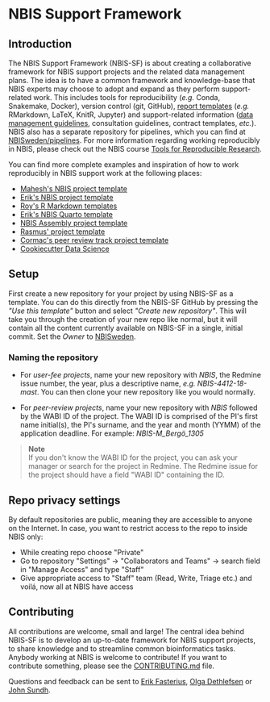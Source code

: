 # NBIS Support Framework

## Introduction

The NBIS Support Framework (NBIS-SF) is about creating a collaborative framework
for NBIS support projects and the related data management plans. The idea is to
have a common framework and knowledge-base that NBIS experts may choose to adopt
and expand as they perform support-related work. This includes tools for
reproducibility (_e.g._ Conda, Snakemake, Docker), version control (git,
GitHub), [report templates](doc/report/) (_e.g._ RMarkdown, LaTeX, KnitR,
Jupyter) and support-related information ([data management
guidelines](doc/data-management/), consultation guidelines, contract templates,
_etc._). NBIS also has a separate repository for pipelines, which you can find
at [NBISweden/pipelines][nbis-pipelines]. For more information regarding working
reproducibly in NBIS, please check out the NBIS course [Tools for Reproducible
Research](https://nbisweden.github.io/workshop-reproducible-research/).

You can find more complete examples and inspiration of how to work reproducibly
in NBIS support work at the following places:

- [Mahesh's NBIS project template](https://github.com/mahesh-panchal/NBIS_project_template)
- [Erik's NBIS project template](https://github.com/fasterius/nbis-support-template)
- [Roy's R Markdown templates](https://github.com/royfrancis/minty)
- [Erik's NBIS Quarto template](https://github.com/NBISweden/nbis-templates-quarto)
- [NBIS Assembly project template](https://github.com/NBISweden/assembly-project-template)
- [Rasmus' project template](https://github.com/NBISweden/project_template)
- [Cormac's peer review track project template](https://github.com/NBISweden/CMK-NBIS-PRT-project-template)
- [Cookiecutter Data Science](http://drivendata.github.io/cookiecutter-data-science/)

## Setup

First create a new repository for your project by using NBIS-SF as a template.
You can do this directly from the NBIS-SF GitHub by pressing the _"Use this
template"_ button and select _"Create new repository"_. This will take you through
the creation of your new repo like normal, but it will contain all the content currently
available on NBIS-SF in a single, initial commit. Set the _Owner_ to
[NBISweden](https://github.com/NBISweden/).

### Naming the repository

- For _user-fee projects_, name your new repository with _NBIS_, the Redmine
  issue number, the year, plus a descriptive name, _e.g._ _NBIS-4412-18-mast_.
  You can then clone your new repository like you would normally.

- For _peer-review projects_, name your new repository with _NBIS_ followed by
  the WABI ID of the project. The WABI ID is comprised of the PI's first name
  initial(s), the PI's surname, and the year and month (YYMM) of the application
  deadline. For example: _NBIS-M_Bergö_1305_

> **Note** <br>
> If you don't know the WABI ID for the project, you can ask your manager or
> search for the project in Redmine. The Redmine issue for the project should
> have a field "WABI ID" containing the ID.

## Repo privacy settings

By default repositories are public, meaning they are accessible to anyone on the
Internet. In case, you want to restrict access to the repo to inside NBIS only:

- While creating repo choose "Private"
- Go to repository "Settings" -> "Collaborators and Teams" -> search field in
  "Manage Access" and type "Staff"
- Give appropriate access to "Staff" team (Read, Write, Triage etc.) and voilá,
  now all at NBIS have access

## Contributing

All contributions are welcome, small and large! The central idea behind NBIS-SF
is to develop an up-to-date framework for NBIS support projects, to share
knowledge and to streamline common bioinformatics tasks. Anybody working at
NBIS is welcome to contribute! If you want to contribute something, please see
the [CONTRIBUTING.md](CONTRIBUTING.md) file.

Questions and feedback can be sent to
[Erik Fasterius](mailto:erik.fasterius@nbis.se?subject=[NBIS-SF]),
[Olga Dethlefsen](mailto:olga.dethlefsen@nbis.se?subject=[NBIS-SF]) or
[John Sundh](mailto:john.sundh@nbis.se?subject=[NBIS-SF]).

[nbisweden]: https://github.com/NBISweden
[nbis-pipelines]: https://github.com/NBISweden/pipelines/
